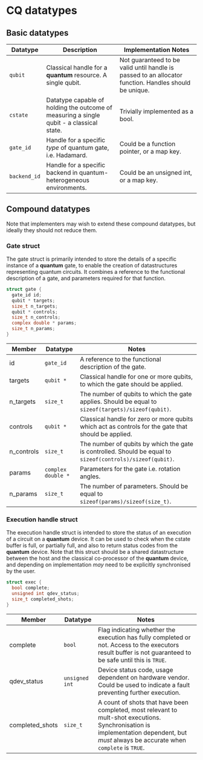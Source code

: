 # CQ datatypes


## Basic datatypes

| Datatype | Description | Implementation Notes |
| -------- | ----------- | -------------------- |
| `qubit`    | Classical handle for a **quantum** resource. A single qubit. |  Not guaranteed to be valid until handle is passed to an allocator function. Handles should be unique. |
| `cstate`  | Datatype capable of holding the outcome of measuring a single qubit - a classical state. | Trivially implemented as a bool. |
| `gate_id`  | Handle for a specific _type_ of quantum gate, i.e. Hadamard. | Could be a function pointer, or a map key. |
| `backend_id` | Handle for a specific backend in quantum-heterogeneous environments. | Could be an unsigned int, or a map key. |


## Compound datatypes

Note that implementers may wish to extend these compound datatypes, but ideally they should not reduce them.

### Gate struct

The gate struct is primarily intended to store the details of a specific instance of a **quantum** gate, to enable the creation of datastructures representing quantum circuits. It combines a reference to the functional description of a gate, and parameters required for that function.

```C
struct gate {
  gate_id id;
  qubit * targets;
  size_t n_targets;
  qubit * controls;
  size_t n_controls;
  complex double * params;
  size_t n_params;
}
```

| Member | Datatype | Notes |
| ------ | -------- | ----- |
| id     | `gate_id` | A reference to the functional description of the gate. |
| targets | `qubit *` | Classical handle for one or more qubits, to which the gate should be applied. |
| n_targets | `size_t` | The number of qubits to which the gate applies. Should be equal to `sizeof(targets)/sizeof(qubit)`. |
| controls | `qubit *` | Classical handle for zero or more qubits which act as controls for the gate that should be applied. |
| n_controls | `size_t` | The number of qubits by which the gate is controlled. Should be equal to `sizeof(controls)/sizeof(qubit)`. |
| params | `complex double *` | Parameters for the gate i.e. rotation angles. |
| n_params | `size_t` | The number of parameters. Should be equal to `sizeof(params)/sizeof(size_t)`. |

### Execution handle struct

The execution handle struct is intended to store the status of an execution of a circuit on a **quantum** device. It can be used to check when the cstate buffer is full, or partially full, and also to return status codes from the **quantum** device. Note that this struct should be a shared datastructure between the host and the classical co-processor of the **quantum** device, and depending on implementation _may_ need to be explicitly synchronised by the user.  

```C
struct exec {
  bool complete;
  unsigned int qdev_status;
  size_t completed_shots;
}
```

| Member | Datatype | Notes |
| ------ | -------- | ----- |
| complete | `bool` | Flag indicating whether the execution has fully completed or not. Access to the executors result buffer is not guaranteed to be safe until this is `TRUE`. |
| qdev_status | `unsigned int` | Device status code, usage dependent on hardware vendor. Could be used to indicate a fault preventing further execution. |
| completed_shots | `size_t` | A count of shots that have been completed, most relevant to mult-shot executions. Synchronisation is implementation dependent, but _must_ always be accurate when `complete` is `TRUE`. |
